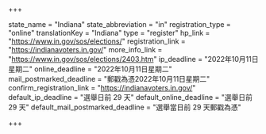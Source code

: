 +++

state_name = "Indiana"
state_abbreviation = "in"
registration_type = "online"
translationKey = "Indiana"
type = "register"
hp_link = "https://www.in.gov/sos/elections/"
registration_link = "https://indianavoters.in.gov/"
more_info_link = "https://www.in.gov/sos/elections/2403.htm"
ip_deadline = "2022年10月11日星期二"
online_deadline = "2022年10月11日星期二"
mail_postmarked_deadline = "郵戳為憑2022年10月11日星期二"
confirm_registration_link = "https://indianavoters.in.gov/"
default_ip_deadline = "選舉日前 29 天"
default_online_deadline = "選舉日前 29 天"
default_mail_postmarked_deadline = "選舉當日前 29 天郵戳為憑"

+++